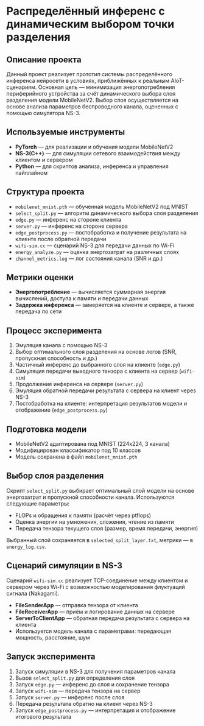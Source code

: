<body>
  <h1>Распределённый инференс с динамическим выбором точки разделения</h1>

  <h2>Описание проекта</h2>
  <p>
    Данный проект реализует прототип системы распределённого инференса нейросети в условиях, приближённых к реальным AIoT-сценариям.
    Основная цель — минимизация энергопотребления периферийного устройства за счёт динамического выбора слоя разделения модели MobileNetV2.
    Выбор слоя осуществляется на основе анализа параметров беспроводного канала, оцененных с помощью симулятора NS-3.
  </p>

  <h2>Используемые инструменты</h2>
  <ul>
    <li><strong>PyTorch</strong> — для реализации и обучения модели MobileNetV2</li>
    <li><strong>NS-3(С++)</strong> — для симуляции сетевого взаимодействия между клиентом и сервером</li>
    <li><strong>Python</strong> — для скриптов анализа, инференса и управления пайплайном</li>
  </ul>

  <h2>Структура проекта</h2>
  <ul>
    <li><code>mobilenet_mnist.pth</code> — обученная модель MobileNetV2 под MNIST</li>
    <li><code>select_split.py</code> — алгоритм динамического выбора слоя разделения</li>
    <li><code>edge.py</code> — инференс на стороне клиента</li>
    <li><code>server.py</code> — инференс на стороне сервера</li>
    <li><code>edge_postprocess.py</code> — постобработка и получение результата на клиенте после обратной передачи</li>
    <li><code>wifi-sim.cc</code> — сценарий NS-3 для передачи данных по Wi-Fi</li>
    <li><code>energy_analyze.py</code> — оценка энергозатрат на различных слоях</li>
    <li><code>channel_metrics.log</code> — лог состояния канала (SNR и др.)</li>
  </ul>

  <h2>Метрики оценки</h2>
  <ul>
    <li><strong>Энергопотребление</strong> — вычисляется суммарная энергия вычислений, доступа к памяти и передачи данных</li>
    <li><strong>Задержка инференса</strong> — замеряется на клиенте и сервере, а также передача по сети</li>
  </ul>

  <h2>Процесс эксперимента</h2>
  <ol>
    <li>Эмуляция канала с помощью NS-3</li>
    <li>Выбор оптимального слоя разделения на основе логов (SNR, пропускная способность и др.)</li>
    <li>Частичный инференс до выбранного слоя на клиенте (<code>edge.py</code>)</li>
    <li>Симуляция передачи выходного тензора с клиента на сервер (<code>wifi-sim</code>)</li>
    <li>Продолжение инференса на сервере (<code>server.py</code>)</li>
    <li>Эмуляция обратной передачи результата с сервера на клиент через NS-3</li>
    <li>Постобработка на клиенте: интерпретация результатов модели и отображение (<code>edge_postprocess.py</code>)</li>
  </ol>

  <h2>Подготовка модели</h2>
  <ul>
    <li>MobileNetV2 адаптирована под MNIST (224x224, 3 канала)</li>
    <li>Модифицирован классификатор под 10 классов</li>
    <li>Модель сохранена в файл <code>mobilenet_mnist.pth</code></li>
  </ul>

  <h2>Выбор слоя разделения</h2>
  <p>
    Скрипт <code>select_split.py</code> выбирает оптимальный слой модели на основе энергозатрат и пропускной способности канала.
    Используются следующие параметры:
  </p>
  <ul>
    <li>FLOPs и обращения к памяти (расчёт через ptflops)</li>
    <li>Оценка энергии на умножения, сложения, чтение из памяти</li>
    <li>Передача тензора текущего слоя (размер, время передачи, энергия)</li>
  </ul>
  <p>
    Выбранный слой сохраняется в <code>selected_split_layer.txt</code>, метрики — в <code>energy_log.csv</code>.
  </p>

  <h2>Сценарий симуляции в NS-3</h2>
  <p>Сценарий <code>wifi-sim.cc</code> реализует TCP-соединение между клиентом и сервером через Wi-Fi с возможностью моделирования флуктуаций сигнала (Nakagami).</p>
  <ul>
    <li><strong>FileSenderApp</strong> — отправка тензора от клиента</li>
    <li><strong>FileReceiverApp</strong> — приём и логирование данных на сервере</li>
    <li><strong>ServerToClientApp</strong> — обратная передача результата с сервера на клиента</li>
    <li>Используется модель канала с параметрами: передающая мощность, расстояние, шум</li>
  </ul>

  <h2>Запуск эксперимента</h2>
  <ol>
    <li>Запуск симуляции в NS-3 для получения параметров канала</li>
    <li>Вызов <code>select_split.py</code> для определения слоя</li>
    <li>Запуск <code>edge.py</code> — инференс до слоя и сохранение тензора</li>
    <li>Запуск <code>wifi-sim</code> — передача тензора на сервер</li>
    <li>Запуск <code>server.py</code> — инференс после слоя</li>
    <li>Передача результата обратно на клиент через NS-3</li>
    <li>Запуск <code>edge_postprocess.py</code> — интерпретация и отображение итогового результата</li>
  </ol>
</body>
